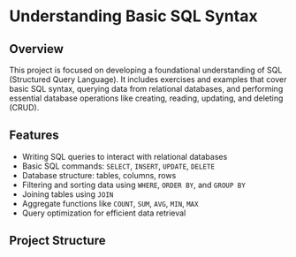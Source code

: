 # Understanding Basic SQL Syntax

## Overview
This project is focused on developing a foundational understanding of SQL (Structured Query Language). It includes exercises and examples that cover basic SQL syntax, querying data from relational databases, and performing essential database operations like creating, reading, updating, and deleting (CRUD).

## Features
- Writing SQL queries to interact with relational databases
- Basic SQL commands: `SELECT`, `INSERT`, `UPDATE`, `DELETE`
- Database structure: tables, columns, rows
- Filtering and sorting data using `WHERE`, `ORDER BY`, and `GROUP BY`
- Joining tables using `JOIN`
- Aggregate functions like `COUNT`, `SUM`, `AVG`, `MIN`, `MAX`
- Query optimization for efficient data retrieval

## Project Structure
